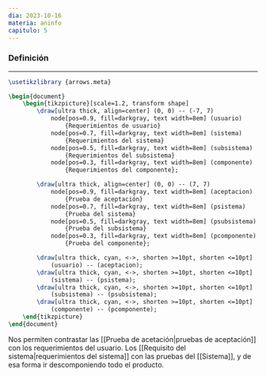 ```yaml
---
dia: 2023-10-16
materia: aninfo
capitulo: 5
---
```

### Definición
---

```tikz
\usetikzlibrary {arrows.meta}

\begin{document} 
	\begin{tikzpicture}[scale=1.2, transform shape]
		\draw[ultra thick, align=center] (0, 0) -- (-7, 7)
			node[pos=0.9, fill=darkgray, text width=8em] (usuario)
				{Requerimientos de usuario}
			node[pos=0.7, fill=darkgray, text width=8em] (sistema)
				{Requerimientos del sistema}
			node[pos=0.5, fill=darkgray, text width=8em] (subsistema)
				{Requerimientos del subsistema}
			node[pos=0.3, fill=darkgray, text width=8em] (componente)
				{Requerimientos del componente};

		\draw[ultra thick, align=center] (0, 0) -- (7, 7)
			node[pos=0.9, fill=darkgray, text width=8em] (aceptacion)
				{Prueba de aceptación}
			node[pos=0.7, fill=darkgray, text width=8em] (psistema)
				{Prueba del sistema}
			node[pos=0.5, fill=darkgray, text width=8em] (psubsistema)
				{Prueba del subsistema}
			node[pos=0.3, fill=darkgray, text width=8em] (pcomponente)
				{Prueba del componente};

		\draw[ultra thick, cyan, <->, shorten >=10pt, shorten <=10pt] 
			(usuario) -- (aceptacion);
		\draw[ultra thick, cyan, <->, shorten >=10pt, shorten <=10pt] 
			(sistema) -- (psistema);
		\draw[ultra thick, cyan, <->, shorten >=10pt, shorten <=10pt] 
			(subsistema) -- (psubsistema);
		\draw[ultra thick, cyan, <->, shorten >=10pt, shorten <=10pt] 
			(componente) -- (pcomponente);
	\end{tikzpicture}
\end{document}
```

Nos permiten contrastar las [[Prueba de acetación|pruebas de aceptación]] con los requerimientos del usuario. Los [[Requisito del sistema|requerimientos del sistema]] con las pruebas del [[Sistema]], y de esa forma ir descomponiendo todo el producto.
